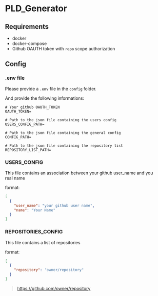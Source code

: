 # PLD_Generator

## Requirements

- docker
- docker-compose
- Github OAUTH token with `repo` scope authorization

## Config

### .env file

Please provide a `.env` file in the `config` folder.

And provide the following informations:

```
# Your github OAUTH_TOKEN
OAUTH_TOKEN=

# Path to the json file containing the users config
USERS_CONFIG_PATH=

# Path to the json file containing the general config
CONFIG_PATH=

# Path to the json file containing the repository list
REPOSITORY_LIST_PATH=
```

### USERS_CONFIG

This file contains an association between your github user_name and you real name

format: 

```json
[
  {
    "user_name": "your github user name",
    "name": "Your Name"
  }
]
```

### REPOSITORIES_CONFIG

This file contains a list of repositories

format: 

```json
[
  {
    "repository": "owner/repository"
  }
]
```

> https://github.com/owner/repository